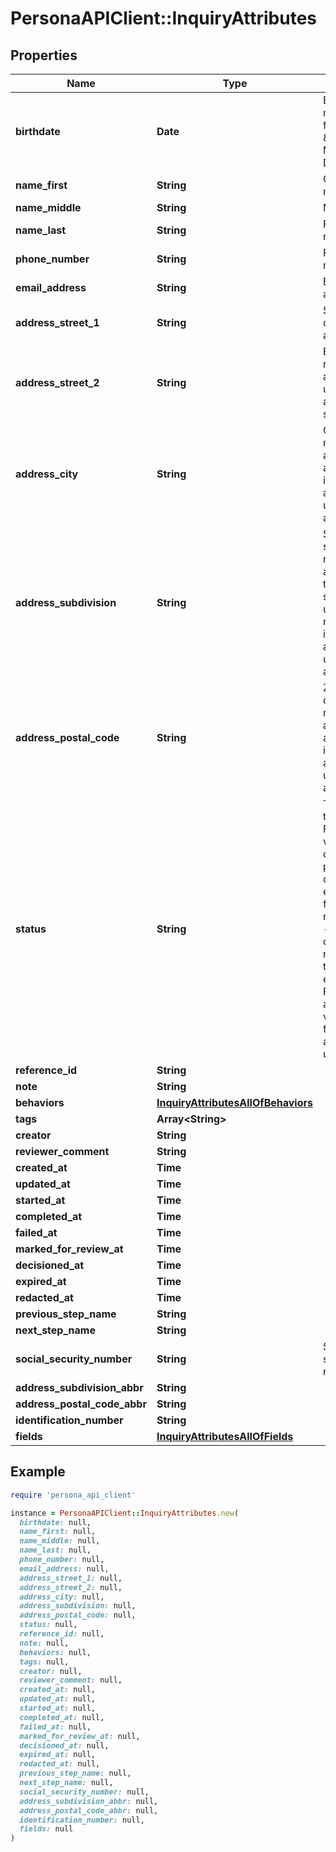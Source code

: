 # PersonaAPIClient::InquiryAttributes

## Properties

| Name | Type | Description | Notes |
| ---- | ---- | ----------- | ----- |
| **birthdate** | **Date** | Birthdate, must be in the format \&quot;YYYY-MM-DD\&quot;. | [optional] |
| **name_first** | **String** | Given or first name. | [optional] |
| **name_middle** | **String** | Middle name. | [optional] |
| **name_last** | **String** | Family or last name. | [optional] |
| **phone_number** | **String** | Phone number. | [optional] |
| **email_address** | **String** | Email address. | [optional] |
| **address_street_1** | **String** | Street name of residence address. | [optional] |
| **address_street_2** | **String** | Extension of residence address, usually apartment or suite number. | [optional] |
| **address_city** | **String** | City of residence address. Not all international addresses use this attribute. | [optional] |
| **address_subdivision** | **String** | State or subdivision of residence address. In the US, this should be the unabbreviated name. Not all international addresses use this attribute. | [optional] |
| **address_postal_code** | **String** | ZIP or postal code of residence address. Not all international addresses use this attribute. | [optional] |
| **status** | **String** | The status of the Inquiry  Possible values: - created - pending - completed - expired - failed - needs_review - approved - declined  Do not assume this is a static enumeration; Persona may add new values in the future without a versioned update. | [optional] |
| **reference_id** | **String** |  | [optional] |
| **note** | **String** |  | [optional] |
| **behaviors** | [**InquiryAttributesAllOfBehaviors**](InquiryAttributesAllOfBehaviors.md) |  | [optional] |
| **tags** | **Array&lt;String&gt;** |  | [optional] |
| **creator** | **String** |  | [optional] |
| **reviewer_comment** | **String** |  | [optional] |
| **created_at** | **Time** |  | [optional] |
| **updated_at** | **Time** |  | [optional] |
| **started_at** | **Time** |  | [optional] |
| **completed_at** | **Time** |  | [optional] |
| **failed_at** | **Time** |  | [optional] |
| **marked_for_review_at** | **Time** |  | [optional] |
| **decisioned_at** | **Time** |  | [optional] |
| **expired_at** | **Time** |  | [optional] |
| **redacted_at** | **Time** |  | [optional] |
| **previous_step_name** | **String** |  | [optional] |
| **next_step_name** | **String** |  | [optional] |
| **social_security_number** | **String** | Social security number. | [optional] |
| **address_subdivision_abbr** | **String** |  | [optional] |
| **address_postal_code_abbr** | **String** |  | [optional] |
| **identification_number** | **String** |  | [optional] |
| **fields** | [**InquiryAttributesAllOfFields**](InquiryAttributesAllOfFields.md) |  | [optional] |

## Example

```ruby
require 'persona_api_client'

instance = PersonaAPIClient::InquiryAttributes.new(
  birthdate: null,
  name_first: null,
  name_middle: null,
  name_last: null,
  phone_number: null,
  email_address: null,
  address_street_1: null,
  address_street_2: null,
  address_city: null,
  address_subdivision: null,
  address_postal_code: null,
  status: null,
  reference_id: null,
  note: null,
  behaviors: null,
  tags: null,
  creator: null,
  reviewer_comment: null,
  created_at: null,
  updated_at: null,
  started_at: null,
  completed_at: null,
  failed_at: null,
  marked_for_review_at: null,
  decisioned_at: null,
  expired_at: null,
  redacted_at: null,
  previous_step_name: null,
  next_step_name: null,
  social_security_number: null,
  address_subdivision_abbr: null,
  address_postal_code_abbr: null,
  identification_number: null,
  fields: null
)
```

